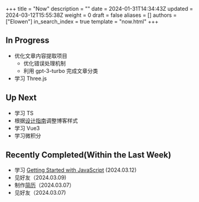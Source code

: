 +++
title = "Now"
description = ""
date = 2024-01-31T14:34:43Z
updated = 2024-03-12T15:55:38Z
weight = 0
draft = false
aliases = []
authors = ["Elowen"]
in_search_index = true
template = "now.html"
+++

## In Progress

- 优化文章内容提取项目
  - 优化错误处理机制
  - 利用 gpt-3-turbo 完成文章分类
- 学习 Three.js

## Up Next

- 学习 TS
- 根据[设计指南](https://anthonyhobday.com/sideprojects/saferules/)调整博客样式
- 学习 Vue3
- 学习微积分

## Recently Completed(Within the Last Week)

- 学习 [Getting Started with JavaScript](https://frontendmasters.com/courses/getting-started-javascript-v2/) (2024.03.12)
- 见好友（2024.03.09)
- 制作[简历](https://cv.elowentao.com/)（2024.03.07）
- 见好友（2024.03.07)

